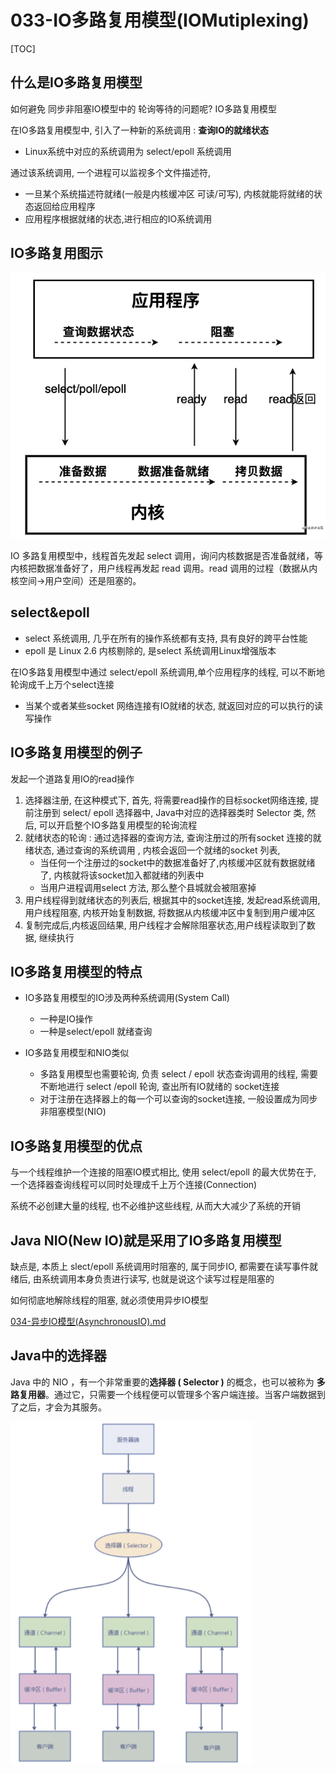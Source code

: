 # 033-IO多路复用模型(IOMutiplexing)

[TOC]

## 什么是IO多路复用模型

如何避免 同步非阻塞IO模型中的 轮询等待的问题呢? IO多路复用模型

在IO多路复用模型中, 引入了一种新的系统调用 :  **查询IO的就绪状态**

- Linux系统中对应的系统调用为 select/epoll 系统调用

通过该系统调用, 一个进程可以监视多个文件描述符,

- 一旦某个系统描述符就绪(一般是内核缓冲区 可读/可写), 内核就能将就绪的状态返回给应用程序
- 应用程序根据就绪的状态,进行相应的IO系统调用

## IO多路复用图示

![image-20210203110742336](../../../assets/image-20210203110742336.png)

IO 多路复用模型中，线程首先发起 select 调用，询问内核数据是否准备就绪，等内核把数据准备好了，用户线程再发起 read 调用。read 调用的过程（数据从内核空间->用户空间）还是阻塞的。

## select&epoll

- select  系统调用, 几乎在所有的操作系统都有支持, 具有良好的跨平台性能
- epoll 是 Linux 2.6 内核剔除的, 是select 系统调用Linux增强版本

在IO多路复用模型中通过 select/epoll 系统调用,单个应用程序的线程, 可以不断地轮询成千上万个select连接

- 当某个或者某些socket 网络连接有IO就绪的状态, 就返回对应的可以执行的读写操作

## IO多路复用模型的例子

发起一个道路复用IO的read操作

1. 选择器注册, 在这种模式下, 首先, 将需要read操作的目标socket网络连接, 提前注册到 select/ epoll 选择器中, Java中对应的选择器类时 Selector 类, 然后, 可以开启整个IO多路复用模型的轮询流程
2. 就绪状态的轮询 : 通过选择器的查询方法, 查询注册过的所有socket 连接的就绪状态, 通过查询的系统调用 , 内核会返回一个就绪的socket 列表, 
   - 当任何一个注册过的socket中的数据准备好了,内核缓冲区就有数据就绪了, 内核就将该socket加入都就绪的列表中
   - 当用户进程调用select 方法, 那么整个县城就会被阻塞掉
3. 用户线程得到就绪状态的列表后, 根据其中的socket连接, 发起read系统调用, 用户线程阻塞, 内核开始复制数据, 将数据从内核缓冲区中复制到用户缓冲区
4. 复制完成后,内核返回结果, 用户线程才会解除阻塞状态,用户线程读取到了数据, 继续执行

## IO多路复用模型的特点

- IO多路复用模型的IO涉及两种系统调用(System Call)
  - 一种是IO操作
  - 一种是select/epoll 就绪查询

- IO多路复用模型和NIO类似
  - 多路复用模型也需要轮询, 负责 select / epoll 状态查询调用的线程, 需要不断地进行 select /epoll 轮询, 查出所有IO就绪的 socket连接
  - 对于注册在选择器上的每一个可以查询的socket连接, 一般设置成为同步非阻塞模型(NIO)

## IO多路复用模型的优点

与一个线程维护一个连接的阻塞IO模式相比, 使用 select/epoll 的最大优势在于, 一个选择器查询线程可以同时处理成千上万个连接(Connection)

系统不必创建大量的线程, 也不必维护这些线程, 从而大大减少了系统的开销

## Java NIO(New IO)就是采用了IO多路复用模型

缺点是, 本质上 slect/epoll 系统调用时阻塞的, 属于同步IO, 都需要在读写事件就绪后, 由系统调用本身负责进行读写, 也就是说这个读写过程是阻塞的

如何彻底地解除线程的阻塞, 就必须使用异步IO模型

[034-异步IO模型(AsynchronousIO).md](034-异步IO模型(AsynchronousIO).md) 

## Java中的选择器

Java 中的 NIO ，有一个非常重要的**选择器 ( Selector )** 的概念，也可以被称为 **多路复用器**。通过它，只需要一个线程便可以管理多个客户端连接。当客户端数据到了之后，才会为其服务。

![image-20210203110822772](../../../assets/image-20210203110822772.png)